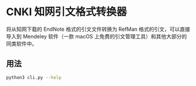 # CNKI 知网引文格式转换器

将从知网下载的 EndNote 格式的引文文件转换为 RefMan 格式的引文，可以直接导入到 Mendeley 软件（一款 macOS 上免费的引文管理工具）和其他大部分的同类软件中。

## 用法

```bash
python3 cli.py --help
```

